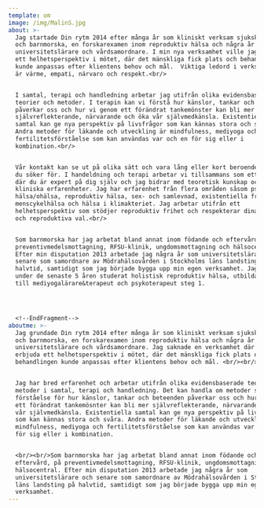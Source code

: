 ```yaml
---
template: om
image: /img/MalinS.jpg
about: >-
  Jag startade Din rytm 2014 efter många år som kliniskt verksam sjuksköterska
  och barnmorska, en forskarexamen inom reproduktiv hälsa och några år som
  universitetslärare och vårdsamordnare. I min nya verksamhet ville jag erbjuda
  ett helhetsperspektiv i mötet, där det mänskliga fick plats och behandlingen
  kunde anpassas efter klientens behov och mål.  Viktiga ledord i verksamheten
  är värme, empati, närvaro och respekt.<br/>


  I samtal, terapi och handledning arbetar jag utifrån olika evidensbaserade
  teorier och metoder. I terapin kan vi förstå hur känslor, tankar och beteenden
  påverkar oss och hur vi genom ett förändrat tankemönster kan bli mer
  självreflekterande, närvarande och öka vår självmedkänsla. Existentiella
  samtal kan ge nya perspektiv på livsfrågor som kan kännas stora och svåra.
  Andra metoder för läkande och utveckling är mindfulness, mediyoga och
  fertilitetsförståelse som kan användas var och en för sig eller i
  kombination.<br/>


  Vår kontakt kan se ut på olika sätt och vara lång eller kort beroende på vad
  du söker för. I handeldning och terapi arbetar vi tillsammans som ett team,
  där du är expert på dig själv och jag bidrar med teoretisk kunskap och
  kliniska erfarenheter. Jag har erfarenhet från flera områden såsom psykisk
  hälsa/ohälsa, reproduktiv hälsa, sex- och samlevnad, existentiella frågor,
  menscykelhälsa och hälsa i klimakteriet. Jag arbetar utifrån ett
  helhetsperspektiv som stödjer reproduktiv frihet och respekterar dina sexuella
  och reproduktiva val.<br/>


  Som barnmorska har jag arbetat bland annat inom födande och eftervård, på
  preventivmedelsmottagning, RFSU-klinik, ungdomsmottagning och hälsocentral.
  Efter min disputation 2013 arbetade jag några år som universitetslärare och
  senare som samordnare av Mödrahälsovården i Stockholms läns landsting på
  halvtid, samtidigt som jag började bygga upp min egen verksamhet. Jag har
  under de senaste 5 åren studerat holistisk reproduktiv hälsa, utbildat mig
  till mediyogalärare&terapeut och psykoterapeut steg 1.




  <!--EndFragment-->
aboutme: >-
  Jag grundade Din rytm 2014 efter många år som kliniskt verksam sjuksköterska
  och barnmorska, en forskarexamen inom reproduktiv hälsa och några år som
  universitetslärare och vårdsamordnare. Jag saknade en verksamhet där jag kunde
  erbjuda ett helhetsperspektiv i mötet, där det mänskliga fick plats och
  behandlingen kunde anpassas efter klientens behov och mål. <br/><br/>


  Jag har bred erfarenhet och arbetar utifrån olika evidensbaserade teorier och
  metoder i samtal, terapi och handledning. Det kan handla om metoder som ger en
  förståelse för hur känslor, tankar och beteenden påverkar oss och hur vi genom
  ett förändrat tankemösnter kan bli mer självreflekterande, närvarande och öka
  vår självmedkänsla. Existentiella samtal kan ge nya perspektiv på livsfrågor
  som kan kännas stora och svåra. Andra metoder för läkande och utveckling är
  mindfulness, mediyoga och fertilitetsförståelse som kan användas var och en
  för sig eller i kombination.


  <br/><br/>Som barnmorska har jag arbetat bland annat inom födande och
  eftervård, på preventivmedelsmottagning, RFSU-klinik, ungdomsmottagning och
  hälsocentral. Efter min disputation 2013 arbetade jag några år som
  universitetslärare och senare som samordnare av Mödrahälsovården i Stockholms
  läns landsting på halvtid, samtidigt som jag började bygga upp min egen
  verksamhet.
---
```


